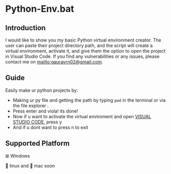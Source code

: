 # Python-Env.bat
## Introduction

I would like to show you my basic Python virtual environment creator. The user can paste their project directory path, and the script will create a virtual environment, activate it, and give them the option to open the project in Visual Studio Code.
If you find any vulnerabilities or any issues, please contact me on <mailto:gauravrn02@gmail.com>.

 ## Guide
 Easily make ur python projects by:

- Making ur py file and getting the path by typing `pwd` in the terminal or via the file explorer .
- Press enter and viola! its done!
- Now if u want to activate the virtual enviroment and open [VISUAL STUDIO CODE](https://code.visualstudio.com/), press y
- And if u dont want to press n to exit

## Supported Platform
⊞ Windows

🐧 linux and 🍎 mac soon
